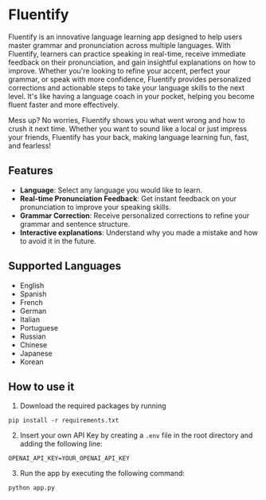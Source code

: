 # Fluentify
Fluentify is an innovative language learning app designed to help users master grammar and pronunciation across multiple languages. With Fluentify, learners can practice speaking in real-time, receive immediate feedback on their pronunciation, and gain insightful explanations on how to improve. Whether you're looking to refine your accent, perfect your grammar, or speak with more confidence, Fluentify provides personalized corrections and actionable steps to take your language skills to the next level. It's like having a language coach in your pocket, helping you become fluent faster and more effectively.

Mess up? No worries, Fluentify shows you what went wrong and how to crush it next time. Whether you want to sound like a local or just impress your friends, Fluentify has your back, making language learning fun, fast, and fearless!

## Features
- **Language**: Select any language you would like to learn.
- **Real-time Pronunciation Feedback**: Get instant feedback on your pronunciation to improve your speaking skills.
- **Grammar Correction**: Receive personalized corrections to refine your grammar and sentence structure.
- **Interactive explanations**: Understand why you made a mistake and how to avoid it in the future.

## Supported Languages
- English
- Spanish
- French
- German
- Italian
- Portuguese
- Russian
- Chinese
- Japanese
- Korean

## How to use it
1. Download the required packages by running 

```shell
pip install -r requirements.txt
````
2. Insert your own API Key by creating a `.env` file in the root directory and adding the following line:

```shell
OPENAI_API_KEY=YOUR_OPENAI_API_KEY
```

3. Run the app by executing the following command:

```shell
python app.py
```
